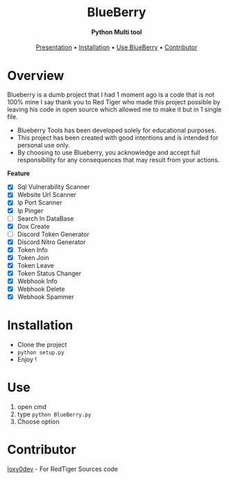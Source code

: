 <h1 align="center">
  <br>
  BlueBerry
  <br>
</h1>

<h4 align="center">Python Multi tool</h4>

<p align="center">
  <a href="#overview">Presentation</a>
  •
  <a href="#installation">Installation</a>
  •
  <a href="#use">Use BlueBerry</a>
  •
  <a href="#use">Contributor</a>
</p>

# Overview

Blueberry is a dumb project that I had 1 moment ago is a code that is not 100% mine I say thank you to Red Tiger who made this project possible by leaving his code in open source which allowed me to make it but in 1 single file.
- Blueberry Tools has been developed solely for educational purposes.
- This project has been created with good intentions and is intended for personal use only.
- By choosing to use Blueberry, you acknowledge and accept full responsibility for any consequences that may result from your actions.

**Feature**
- [x] Sql Vulnerability Scanner
- [x] Website Url Scanner
- [x] Ip Port Scanner
- [x] Ip Pinger
- [ ] Search In DataBase
- [x] Dox Create
- [ ] Discord Token Generator
- [x] Discord Nitro Generator
- [x] Token Info
- [x] Token Join
- [x] Token Leave
- [x] Token Status Changer
- [x] Webhook Info
- [x] Webhook Delete
- [x] Webhook Spammer

# Installation

- Clone the project
- `python setup.py`
- Enjoy !

# Use

1. open cmd
2. type `python BlueBerry.py`
3. Choose option

# Contributor
[loxy0dev](https://github.com/loxy0dev/RedTiger-Tools) - For RedTiger Sources code
